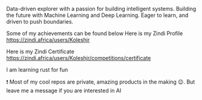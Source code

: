 Data-driven explorer with a passion for building intelligent systems.
Building the future with Machine Learning and Deep Learning.
Eager to learn, and driven to push boundaries.

Some of my achievements can be found below
  Here is my Zindi Profile 
  https://zindi.africa/users/Koleshjr
  
  Here is my Zindi Certificate
  https://zindi.africa/users/Koleshjr/competitions/certificate

I am learning rust for fun

❗ Most of my cool repos are private, amazing products in the making 😉. But leave me a message if you are interested in AI


